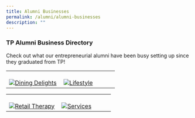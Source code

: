 ```yaml
---
title: Alumni Businesses
permalink: /alumni/alumni-businesses
description: ""
---
```

### TP Alumni Business Directory

Check out what our entrepreneurial alumni have been busy setting up since they graduated from TP!

<div>
    <table>
        <tr>
            <td style="width:49%"><br>
                <a href="/alumni/diningdelights/">
                    <image src="/images/Buttons/Dining-01.png" style="display:block;margin-left:auto;margin-right:auto;" alt="Dining Delights">                                       </image>
                 </a>
            </td>
            <td style="width:49%"><br>
                <a href="/alumni/lifestyle/">
                    <image src="/images/Buttons/Lifestyle-01.png" style="display:block;margin-left:auto;margin-right:auto;" alt="Lifestyle">
                    </image>
                </a>
            </td>
         </tr>
    </table>
</div>

<div>
    <table>
        <tr>
            <td style="width:49%"><br>
                <a href="/alumni/retailtherapy/">
                    <image src="/images/Buttons/Retail Therapy-01.png" style="display:block;margin-left:auto;margin-right:auto;" alt="Retail Therapy">                                       </image>
                </a>
            </td>
            <td style="width:49%"><br>
                <a href="/alumni/services/">
                    <image src="/images/Buttons/Services-01.png" style="display:block;margin-left:auto;margin-right:auto;" alt="Services">
                    </image>
                </a>
            </td>
         </tr>
    </table>
</div>